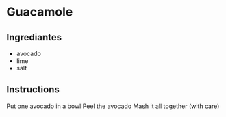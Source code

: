 # Guacamole 
## Ingrediantes
* avocado
* lime
* salt
## Instructions
Put one avocado in a bowl
Peel the avocado
Mash it all together (with care)
